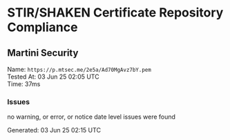 # STIR/SHAKEN Certificate Repository Compliance

## Martini Security

Name: `https://p.mtsec.me/2e5a/Ad70MgAvz7bY.pem`\
Tested At: 03 Jun 25 02:05 UTC\
Time: 37ms

### Issues

no warning, or error, or notice date level issues were found

Generated: 03 Jun 25 02:15 UTC